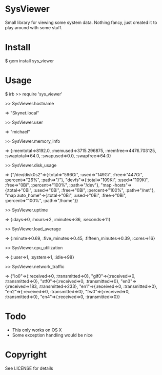 # SysViewer

Small library for viewing some system data. Nothing fancy, just created it to play around with some stuff.

# Install

$ gem install sys_viewer

# Usage
$ irb
&gt;&gt; require 'sys_viewer'

&gt;&gt; SysViewer.hostname

=&gt; "Skynet.local"

&gt;&gt; SysViewer.user

=&gt; "michael"

&gt;&gt; SysViewer.memory_info

=&gt; {:memtotal=>8192.0, :memused=>3715.296875, :memfree=>4476.703125, :swaptotal=>64.0, :swapused=>0.0, :swapfree=>64.0}

&gt;&gt; SysViewer.disk_usage

=&gt; {"/dev/disk0s2"=>{:total=>"596Gi", :used=>"149Gi", :free=>"447Gi", :percent=>"26%", :path=>"/"}, "devfs"=>{:total=>"109Ki", :used=>"109Ki", :free=>"0Bi", :percent=>"100%", :path=>"/dev"}, "map -hosts"=>{:total=>"0Bi", :used=>"0Bi", :free=>"0Bi", :percent=>"100%", :path=>"/net"}, "map auto_home"=>{:total=>"0Bi", :used=>"0Bi", :free=>"0Bi", :percent=>"100%", :path=>"/home"}}

&gt;&gt; SysViewer.uptime

=&gt; {:days=>0, :hours=>2, :minutes=>36, :seconds=>11}

&gt;&gt; SysViewer.load_average

=&gt; {:minute=>0.69, :five_minutes=>0.45, :fifteen_minutes=>0.39, :cores=>16}

&gt;&gt; SysViewer.cpu_utilization

=&gt; {:user=>1, :system=>1, :idle=>98}

&gt;&gt; SysViewer.network_traffic

=&gt; {"lo0"=>{:received=>0, :transmitted=>0}, "gif0"=>{:received=>0, :transmitted=>0}, "stf0"=>{:received=>0, :transmitted=>0}, "en0"=>{:received=>183, :transmitted=>233}, "en1"=>{:received=>0, :transmitted=>0}, "en2"=>{:received=>0, :transmitted=>0}, "fw0"=>{:received=>0, :transmitted=>0}, "en4"=>{:received=>0, :transmitted=>0}}

# Todo

- This only works on OS X
- Some exception handling would be nice

# Copyright

See LICENSE for details

